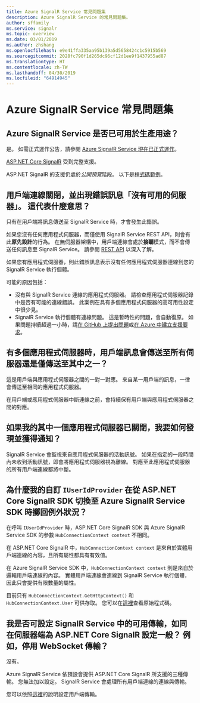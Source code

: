 ```yaml
---
title: Azure SignalR Service 常見問題集
description: Azure SignalR Service 的常見問題集。
author: sffamily
ms.service: signalr
ms.topic: overview
ms.date: 03/01/2019
ms.author: zhshang
ms.openlocfilehash: e9e41ffa335aa95b139a5d5658424c1c5915b569
ms.sourcegitcommit: 2028fc790f1d265dc96cf12d1ee9f1437955ad87
ms.translationtype: HT
ms.contentlocale: zh-TW
ms.lasthandoff: 04/30/2019
ms.locfileid: "64914945"
---
```

# <a name="azure-signalr-service-faq"></a>Azure SignalR Service 常見問題集

## <a name="is-azure-signalr-service-ready-for-production-use"></a>Azure SignalR Service 是否已可用於生產用途？

是。
如需正式運作公告，請參閱 [Azure SignalR Service 現在已正式運作](https://azure.microsoft.com/blog/azure-signalr-service-now-generally-available/)。 

[ASP.NET Core SignalR](https://docs.microsoft.com/aspnet/core/signalr/introduction) 受到完整支援。

ASP.NET SignalR 的支援仍處於*公開預覽*階段。 以下是[程式碼範例](https://github.com/aspnet/AzureSignalR-samples/tree/master/aspnet-samples/ChatRoom)。

## <a name="the-client-connection-closes-with-the-error-message-no-server-available-what-does-it-mean"></a>用戶端連線關閉，並出現錯誤訊息「沒有可用的伺服器」。 這代表什麼意思？

只有在用戶端將訊息傳送至 SignalR Service 時，才會發生此錯誤。

如果您沒有任何應用程式伺服器，而僅使用 SignalR Service REST API，則會有此**原先設計**的行為。
在無伺服器架構中，用戶端連線會處於**接聽**模式，而不會傳送任何訊息至 SignalR Service。
請參閱 [REST API](./signalr-quickstart-rest-api.md) 以深入了解。

如果您有應用程式伺服器，則此錯誤訊息表示沒有任何應用程式伺服器連線到您的 SignalR Service 執行個體。

可能的原因包括：
- 沒有與 SignalR Service 連線的應用程式伺服器。 請檢查應用程式伺服器記錄中是否有可能的連線錯誤。 此案例在具有多個應用程式伺服器的高可用性設定中很少見。
- SignalR Service 執行個體有連線問題。 這是暫時性的問題，會自動復原。
如果問題持續超過一小時，請[在 GitHub 上提出問題](https://github.com/Azure/azure-signalr/issues/new)或[在 Azure 中建立支援要求](https://docs.microsoft.com/azure/azure-supportability/how-to-create-azure-support-request)。

## <a name="when-there-are-multiple-application-servers-are-client-messages-sent-to-all-servers-or-just-one-of-them"></a>有多個應用程式伺服器時，用戶端訊息會傳送至所有伺服器還是僅傳送至其中之一？

這是用戶端與應用程式伺服器之間的一對一對應。 來自某一用戶端的訊息，一律會傳送至相同的應用程式伺服器。

在用戶端或應用程式伺服器中斷連線之前，會持續保有用戶端與應用程式伺服器之間的對應。

## <a name="if-one-of-my-application-servers-is-down-how-can-i-find-it-and-get-notified"></a>如果我的其中一個應用程式伺服器已關閉，我要如何發現並獲得通知？

SignalR Service 會監視來自應用程式伺服器的活動訊號。
如果在指定的一段時間內未收到活動訊號，即會將應用程式伺服器視為離線。 對應至此應用程式伺服器的所有用戶端連線都將中斷。

## <a name="why-does-my-custom-iuseridprovider-throw-exception-when-switching-from-aspnet-core-signalr--sdk-to-azure-signalr-service-sdk"></a>為什麼我的自訂 `IUserIdProvider` 在從 ASP.NET Core SignalR SDK 切換至 Azure SignalR Service SDK 時擲回例外狀況？

在呼叫 `IUserIdProvider` 時，ASP.NET Core SignalR SDK 與 Azure SignalR Service SDK 的參數 `HubConnectionContext context` 不相同。

在 ASP.NET Core SignalR 中，`HubConnectionContext context` 是來自於實體用戶端連線的內容，且所有屬性都具有有效值。

在 Azure SignalR Service SDK 中，`HubConnectionContext context` 則是來自於邏輯用戶端連線的內容。 實體用戶端連線會連線到 SignalR Service 執行個體，因此只會提供有限數量的屬性。

目前只有 `HubConnectionContext.GetHttpContext()` 和 `HubConnectionContext.User` 可供存取。
您可以在[這裡](https://github.com/Azure/azure-signalr/blob/kevinzha/faq/src/Microsoft.Azure.SignalR/ServiceHubConnectionContext.cs)查看原始程式碼。

## <a name="can-i-configure-the-transports-available-in-signalr-service-as-configuring-it-on-server-side-with-aspnet-core-signalr-for-example-disable-websocket-transport"></a>我是否可設定 SignalR Service 中的可用傳輸，如同在伺服器端為 ASP.NET Core SignalR 設定一般？ 例如，停用 WebSocket 傳輸？

沒有。

Azure SignalR Service 依預設會提供 ASP.NET Core SignalR 所支援的三種傳輸。 您無法加以設定。 SignalR Service 會處理所有用戶端連線的連線與傳輸。

您可以依照[這裡](https://docs.microsoft.com/aspnet/core/signalr/configuration?view=aspnetcore-2.1#configure-allowed-transports)的說明設定用戶端傳輸。
